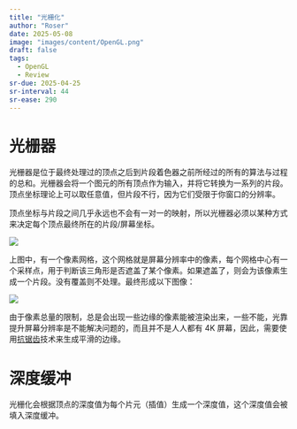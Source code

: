 ```yaml
---
title: "光栅化"
author: "Roser"
date: 2025-05-08
image: "images/content/OpenGL.png"
draft: false
tags:
  - OpenGL
  - Review
sr-due: 2025-04-25
sr-interval: 44
sr-ease: 290
---
```

# 光栅器

光栅器是位于最终处理过的顶点之后到片段着色器之前所经过的所有的算法与过程的总和。光栅器会将一个图元的所有顶点作为输入，并将它转换为一系列的片段。顶点坐标理论上可以取任意值，但片段不行，因为它们受限于你窗口的分辨率。

顶点坐标与片段之间几乎永远也不会有一对一的映射，所以光栅器必须以某种方式来决定每个顶点最终所在的片段/屏幕坐标。

![](images/顶点与像素网格.png)

上图中，有一个像素网格，这个网格就是屏幕分辨率中的像素，每个网格中心有一个采样点，用于判断该三角形是否遮盖了某个像素。如果遮盖了，则会为该像素生成一个片段。没有覆盖则不处理。最终形成以下图像：

![](images/光栅化渲染结果.png)

由于像素总量的限制，总是会出现一些边缘的像素能被渲染出来，一些不能，光靠提升屏幕分辨率是不能解决问题的，而且并不是人人都有 4K 屏幕，因此，需要使用[抗锯齿](Advanced/抗锯齿.md)技术来生成平滑的边缘。
# 深度缓冲

光栅化会根据顶点的深度值为每个片元（插值）生成一个深度值，这个深度值会被填入深度缓冲。